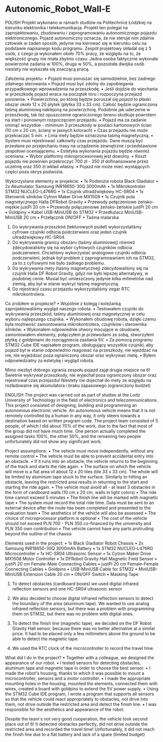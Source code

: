 # Autonomic_Robot_Wall-E

POLISH
Projekt wykonano w ramach studiów na Politechnice Łódzkiej na kierunku elektronika i telekomunikacja. Projekt ten polegal na zaprojektowaniu, zbudowaniu i zaprogramowaniu autonomicznego pojazdu elektronicznego. Pojazd autonomiczny oznacza, że nie steruje nim zdalnie człowiek w żaden sposób, jedynie ma kierować się w kierunku celu na podstawie napisanego kodu programu. Zespół projektowy składał się z 5 osób, z czego ja wykonałem około 70% pracy, ze względu na to, że większość grupy nie miała zbytnio czasu. Jedna osoba faktycznie wykonała powierzone zadania w 100%, druga w 50%, a pozostała dwójka osób niestety nie wykazała się znaczącą pracą. 

Założenia projektu:
•	Pojazd musi poruszać się samodzielnie, bez żadnego zdalnego sterowania
•	Pojazd musi być zdolny do zapobiegania przypadkowego wprowadzenia na przeszkodę.
•	Jeśli dojdzie do wjechania w przeszkodę pojazd wraca na początek toru i rozpoczyna przejazd ponownie.
•	Powierzchnia, po której będzie poruszał się pojazd to płaski obszar około 12 x 20 płytek (płytka 33 x 33 cm). Całość będzie ograniczona taśmą aluminiową naklejoną na powierzchnię. Podobnie jak uderzenie w przeszkodę, tak też opuszczenie ograniczonego terenu skutkuje powrotem na start i ponownym rozpoczęciem przejazdu.
•	Pojazd ma za zadanie ominąć wszystkie - minimum 3 przeszkody w postaci kartonowych ścian (10 cm x 20 cm, ściany w jasnych kolorach)
•	Czas przejazdu nie może przekraczać 5 min.
•	Linia mety będzie oznaczona taśmą magnetyczną.
•	System musi rejestrować całkowity czas przejazdu. Dane muszą być przesłane po przejechaniu trasy na urządzenie zewnętrzne i przedstawione zespołowi oceniającemu.
•	Estetyka wykonania pojazdu będzie również oceniana.
•	Wybór platformy mikroprocesorowej jest dowolny.
•	Koszt pojazdu nie powinien przekroczyć 700 zł - 350 zł dofinansowane przez uczelnię oraz 350 zł wkład własny.
•	Pojazd nie może mieć wystających części poza obrys podwozia.

Wykorzystane elementy w projekcie:
•	1x Podwozie robota Black Gladiator
•	2x Akumulator Samsung INR18650-30Q 3000mAh
•	1x Mikrokontroler STM32 NUCLEO-L476RG
•	1x Czujnik ultradźwiękowy HC-SR04
•	1x Sterownik silników Cytron Maker Drive MX1508
•	1x Czujnik pola magnetycznego Halla DFRobot Gravity
•	Przewody połączeniowe żeńsko-męskie justPi 20 cm
•	Przewody połączeniowe żeńsko-żeńskie justPi 20 cm
•	Goldpiny
•	Kabel USB-MiniUSB do STM32
•	Przedłużacz MiniUSB-MiniUSB 20 cm
•	Przełącznik ON/OFF
•	Taśma malarska

1. Do wykrywania przeszkód (tekturowych pudeł) wykorzystaliśmy cyfrowe czujniki odbicia podczerwieni oraz jeden czujnik ultradźwiękowy HC-SR04.
2. Do wykrywania granicy obszaru (taśmy aluminiowej) również zdecydowaliśmy się na wybór cyfrowych czujników odbicia podczerwieni. Chcieliśmy wykorzystać analogowe czujniki odbicia podczerwieni, jednak był problem z zaprogramowaniem ich na STM32, za to z cyfrowymi nie było żadnego problemu.
3. Do wykrywania mety (taśmy magnetycznej) zdecydowaliśmy się na czujnik Halla DF Robot Gravity, gdyż nie było lepszej alternatywy, w podobnej cenie. Musial być umieszczony jedynie kilka milimetrów nad ziemią, aby był w stanie wykryć taśmę magnetyczną. 
4. Do rejestracji czasu przejazdu wykorzystaliśmy zegar RTC mikrokontrolera.

Co zrobiłem w projekcie?
•	Wspólnie z kolegą i koleżanką zaprojektowaliśmy wygląd naszego robota.
•	Testowałem czujniki do wykrywania przeszkód, taśmy aluminiowej oraz magnetycznej w celu wyboru najlepszego czujnika.
•	Wykonałem obudowę robota, dzięki czemu była możliwość zamontowania mikrokontrolera, czujników i sterownika silników.
•	Wykonałem odpowiednie otwory mocujące w obudowie, zamontowałem elementy, połączyłem je przewodami ze sobą, stworzyłem płytkę z goldpinami do rozciągniecia zasilania 5V.
•	Za pomocą programu STM32 Cube IDE napisałem program, obsługujący wszystkie czujniki, aby pojazd był w stanie odpowiednio reagować na przeszkody, nie wjeżdzać na nie, nie wyjeżdzać poza ograniczony obszar oraz wykrywać metę.
•	Byłem odpowiedzialny za estetykę i wygląd robota.

Mimo niezbyt dobrego zgrania zespołu pojazd zajął drugie miejsce na 6! Świetnie wykrywał przeszkody, nie wyjechał poza ograniczony obszar oraz rejestrował czas przejazdu! Niestety nie dojechał do mety ze względu na rozładowanie się akumulatora i braku zapasowego (ograniczony budżet)



ENGLISH
The project was carried out as part of studies at the Lodz University of Technology in the field of electronics and telecommunications. This project consisted of designing, building and programming an autonomous electronic vehicle. An autonomous vehicle means that it is not remotely controlled by a human in any way, it only steers towards a destination based on written program code. The project team consisted of 5 people, of which I did about 70% of the work, due to the fact that most of the group did not have much time. One person actually completed the assigned tasks 100%, the other 50%, and the remaining two people unfortunately did not show any significant work.

Project assumptions:
• The vehicle must move independently, without any remote control
• The vehicle must be able to prevent accidental entry into an obstacle.
• If it runs into an obstacle, the vehicle returns to the beginning of the track and starts the ride again.
• The surface on which the vehicle will move is a flat area of ​​about 12 x 20 tiles (tile 33 x 33 cm). The whole will be limited by aluminum tape stuck to the surface. Similarly to hitting an obstacle, leaving the restricted area results in returning to the start and starting the ride again.
• The vehicle must avoid all - at least 3 obstacles in the form of cardboard walls (10 cm x 20 cm, walls in light colors)
• The ride time cannot exceed 5 minutes
• The finish line will be marked with magnetic tape
• The system must record the total ride time. Data must be sent to an external device after the route has been completed and presented to the evaluation team
• The aesthetics of the vehicle will also be assessed
• The choice of microprocessor platform is optional
• The cost of the vehicle should not exceed PLN 700 - PLN 350 co-financed by the university and PLN 350 own contribution
• The vehicle cannot have any parts protruding beyond the outline of the chassis

Elements used in the project:
• 1x Black Gladiator Robot Chassis
• 2x Samsung INR18650-30Q 3000mAh Battery
• 1x STM32 NUCLEO-L476RG Microcontroller
• 1x HC-SR04 Ultrasonic Sensor
• 1x Cytron Maker Drive MX1508 Motor Controller
• 1x DFRobot Gravity Hall Magnetic Field Sensor
• justPi 20 cm Female-Male Connecting Cables
• justPi 20 cm Female-Female Connecting Cables
• Goldpins
• USB-MiniUSB Cable for STM32
• MiniUSB-MiniUSB Extension Cable 20 cm
• ON/OFF Switch
• Masking Tape

1. To detect obstacles (cardboard boxes) we used digital infrared reflection sensors and one HC-SR04 ultrasonic sensor

2. We also decided to choose digital infrared reflection sensors to detect the boundary of the area (aluminum tape). We wanted to use analog infrared reflection sensors, but there was a problem with programming them on STM32, but there was no problem with digital ones.
3. To detect the finish line (magnetic tape), we decided on the DF Robot Gravity Hall sensor, because there was no better alternative at a similar price. It had to be placed only a few millimeters above the ground to be able to detect the magnetic tape.
4. We used the RTC clock of the microcontroller to record the travel time.

What did I do in the project?
• Together with a colleague, we designed the appearance of our robot.
• I tested sensors for detecting obstacles, aluminum tape and magnetic tape in order to choose the best sensor.
• I made the robot's housing, thanks to which it was possible to mount a microcontroller, sensors and a motor controller.
• I made the appropriate mounting holes in the housing, mounted the elements, connected them with wires, created a board with goldpins to extend the 5V power supply.
• Using the STM32 Cube IDE program, I wrote a program that supports all sensors so that the vehicle could react appropriately to obstacles, not drive into them, not drive outside the restricted area and detect the finish line.
• I was responsible for the aesthetics and appearance of the robot.

Despite the team's not very good cooperation, the vehicle took second place out of 6! It detected obstacles perfectly, did not drive outside the restricted area and recorded the travel time! Unfortunately, it did not reach the finish line due to a flat battery and lack of a spare (limited budget)
